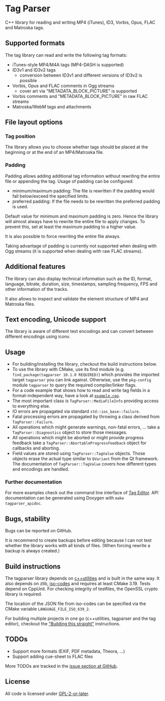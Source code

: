 # Tag Parser
C++ library for reading and writing MP4 (iTunes), ID3, Vorbis, Opus, FLAC and Matroska tags.

## Supported formats
The tag library can read and write the following tag formats:

* iTunes-style MP4/M4A tags (MP4-DASH is supported)
* ID3v1 and ID3v2 tags
    * conversion between ID3v1 and different versions of ID3v2 is possible
* Vorbis, Opus and FLAC comments in Ogg streams
    * cover art via "METADATA_BLOCK_PICTURE" is supported
* Vorbis comments and "METADATA_BLOCK_PICTURE" in raw FLAC streams
* Matroska/WebM tags and attachments

## File layout options
### Tag position
The library allows you to choose whether tags should be placed at the beginning or at
the end of an MP4/Matroska file.

### Padding
Padding allows adding additional tag information without rewriting the entire file
or appending the tag. Usage of padding can be configured:
* minimum/maximum padding: The file is rewritten if the padding would fall below/exceed the specified limits.
* preferred padding: If the file needs to be rewritten the preferred padding is used.

Default value for minimum and maximum padding is zero. Hence the library will almost always have to rewrite
the entire file to apply changes. To prevent this, set at least the maximum padding to a higher value.

It is also possible to force rewriting the entire file always.

Taking advantage of padding is currently not supported when dealing with Ogg streams (it is supported when dealing with raw FLAC streams).

## Additional features
The library can also display technical information such as the ID, format, language, bitrate,
duration, size, timestamps, sampling frequency, FPS and other information of the tracks.

It also allows to inspect and validate the element structure of MP4 and Matroska files.

## Text encoding, Unicode support
The library is aware of different text encodings and can convert between different encodings using iconv.

## Usage
* For building/installing the library, checkout the build instructions below.
* To use the library with CMake, use its find module (e.g. `find_package(tagparser 10.1.0 REQUIRED)`) which
  provides the imported target `tagparser` you can link against. Otherwise, use the `pkg-config` module
  `tagparser` to query the required compiler/linker flags.
* For a code example that shows how to read and write tag fields in a format-independent way, have
  a look at [`example.cpp`](doc/example.cpp).
* The most important class is `TagParser::MediaFileInfo` providing access to everything else.
* IO errors are propagated via standard `std::ios_base::failure`.
* Fatal processing errors are propagated by throwing a class derived from `TagParser::Failure`.
* All operations which might generate warnings, non-fatal errors, ... take a `TagParser::Diagnostics` object to store
  those messages.
* All operations which might be aborted or might provide progress feedback take a `TagParser::AbortableProgressFeedback`
  object for callbacks and aborting.
* Field values are stored using `TagParser::TagValue` objects. Those objects erase the actual type similar to `QVariant`
  from the Qt framework. The documentation of `TagParser::TagValue` covers how different types and encodings are
  handled.

### Further documentation
For more examples check out the command line interface of [Tag Editor](https://github.com/Martchus/tageditor).
API documentation can be generated using Doxygen with `make tagparser_apidoc`.

## Bugs, stability
Bugs can be reported on GitHub.

It is recommend to create backups before editing because I can not test whether the library
works with all kinds of files. (When forcing rewrite a backup is always created.)

## Build instructions
The tagparser library depends on [c++utilities](https://github.com/Martchus/cpp-utilities) and is built
in the same way.
It also depends on zlib, [iso-codes](https://salsa.debian.org/iso-codes-team/iso-codes) and requires at
least CMake 3.19. Tests depend on CppUnit. For checking integrity of testfiles, the OpenSSL crypto library is
required.

The location of the JSON file from iso-codes can be specified via the CMake variable `LANGUAGE_FILE_ISO_639_2`.

For building multiple projects in one go (c++utilities, tagparser and the tag editor), checkout
the ["Building this straight"](https://github.com/Martchus/tageditor#building-this-straight) instructions.

## TODOs
* Support more formats (EXIF, PDF metadata, Theora, ...)
* Support adding cue-sheet to FLAC files

More TODOs are tracked in the [issue section at GitHub](https://github.com/Martchus/tagparser/issues).

## License
All code is licensed under [GPL-2-or-later](LICENSE).
